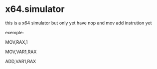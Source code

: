 # x64.simulator

this is a x64 simulator but only yet have nop and mov  add instrution yet

exemple:

MOV,RAX,1


MOV,VAR1,RAX


ADD,VAR1,RAX

